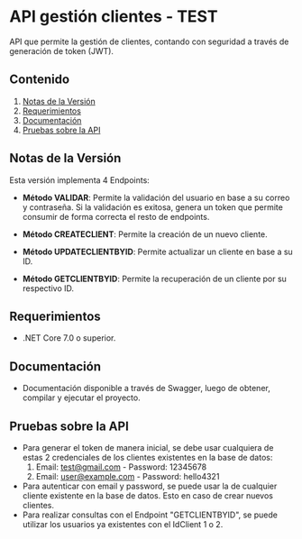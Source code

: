 # **API gestión clientes - TEST**

API que permite la gestión de clientes, contando con seguridad a través de generación de token (JWT).

## **Contenido**

1. [Notas de la Versión](https://github.com/CrLara88/ClientesAPI/tree/main#notas-de-la-versi%C3%B3n)
2. [Requerimientos](https://github.com/CrLara88/ClientesAPI/tree/main#requerimientos)
3. [Documentación](https://github.com/CrLara88/ClientesAPI/tree/main#documentaci%C3%B3n)
4. [Pruebas sobre la API](https://github.com/CrLara88/ClientesAPI/tree/main#pruebas-sobre-la-api)

## **Notas de la Versión**

Esta versión implementa 4 Endpoints:

- **Método VALIDAR**: Permite la validación del usuario en base a su correo y contraseña. 
Si la validación es exitosa, genera un token que permite consumir de forma correcta el 
resto de endpoints.

- **Método CREATECLIENT**: Permite la creación de un nuevo cliente.

- **Método UPDATECLIENTBYID**: Permite actualizar un cliente en base a su ID.

- **Método GETCLIENTBYID**: Permite la recuperación de un cliente por su respectivo ID.

## **Requerimientos**
- .NET Core 7.0 o superior.

## **Documentación**
- Documentación disponible a través de Swagger, luego de obtener, compilar y ejecutar el proyecto.

## **Pruebas sobre la API**
- Para generar el token de manera inicial, se debe usar cualquiera de estas 2 credenciales de los clientes existentes en la base de datos:
  1. Email: test@gmail.com - Password: 12345678
  2. Email: user@example.com - Password: hello4321
- Para autenticar con email y password, se puede usar la de cualquier cliente existente en la base de datos. Esto en caso de crear nuevos clientes.
- Para realizar consultas con el Endpoint "GETCLIENTBYID", se puede utilizar los usuarios ya existentes con el IdClient 1 o 2.
